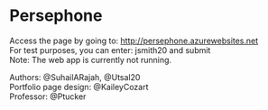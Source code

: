 # Persephone

Access the page by going to: http://persephone.azurewebsites.net  
For test purposes, you can enter: jsmith20 and submit  
Note: The web app is currently not running.  
  
Authors: @SuhailARajah, @Utsal20  
Portfolio page design: @KaileyCozart  
Professor: @Ptucker
